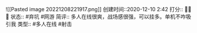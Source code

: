 ![[Pasted image 20221208221917.png]]
创建时间::2020-12-10 2:42
打分:: 💛💛🖤
状态:: #弃坑 #网游 
简评:: 多人在线很爽，战场感很强，可以挂多。单机不咋吸引我
类型:: #多人在线 #射击 
